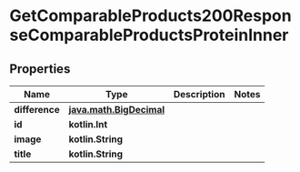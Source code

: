 
# GetComparableProducts200ResponseComparableProductsProteinInner

## Properties
| Name | Type | Description | Notes |
| ------------ | ------------- | ------------- | ------------- |
| **difference** | [**java.math.BigDecimal**](java.math.BigDecimal.md) |  |  |
| **id** | **kotlin.Int** |  |  |
| **image** | **kotlin.String** |  |  |
| **title** | **kotlin.String** |  |  |




